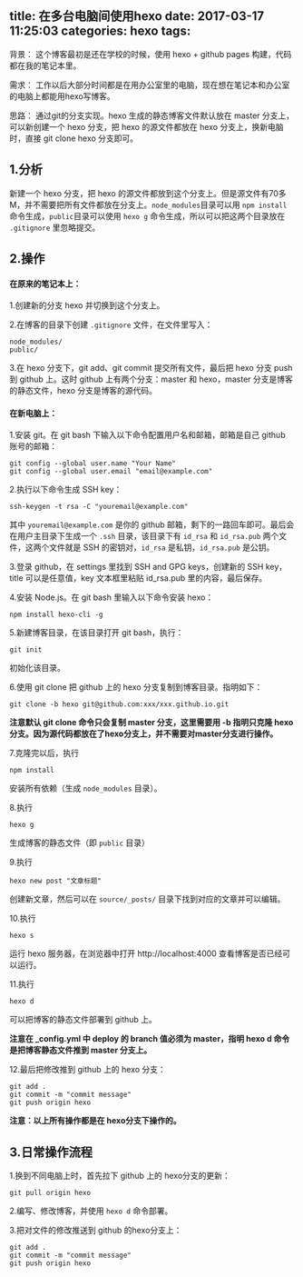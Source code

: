 title: 在多台电脑间使用hexo
date: 2017-03-17 11:25:03
categories: hexo
tags:
---
背景：
这个博客最初是还在学校的时候，使用 hexo + github pages 构建，代码都在我的笔记本里。

需求：
工作以后大部分时间都是在用办公室里的电脑，现在想在笔记本和办公室的电脑上都能用hexo写博客。

思路：
通过git的分支实现。hexo 生成的静态博客文件默认放在 master 分支上，可以新创建一个 hexo 分支，把 hexo 的源文件都放在 hexo 分支上，换新电脑时，直接 git clone hexo 分支即可。
<!--more-->

## 1.分析
新建一个 hexo 分支，把 hexo 的源文件都放到这个分支上。但是源文件有70多M，并不需要把所有文件都放在分支上。`node_modules`目录可以用 `npm install` 命令生成，`public`目录可以使用 `hexo g` 命令生成，所以可以把这两个目录放在 `.gitignore` 里忽略提交。

## 2.操作

#### 在原来的笔记本上：

1.创建新的分支 hexo 并切换到这个分支上。

2.在博客的目录下创建 `.gitignore` 文件，在文件里写入：

```
node_modules/
public/
```

3.在 hexo 分支下，git add、git commit 提交所有文件，最后把 hexo 分支 push 到 github 上。这时 github 上有两个分支：master 和 hexo，master 分支是博客的静态文件，hexo 分支是博客的源代码。

#### 在新电脑上：

1.安装 git。在 git bash 下输入以下命令配置用户名和邮箱，邮箱是自己 github 账号的邮箱：

```
git config --global user.name "Your Name"
git config --global user.email "email@example.com"
```

2.执行以下命令生成 SSH key：

```
ssh-keygen -t rsa -C "youremail@example.com"
```

其中 `youremail@example.com` 是你的 github 邮箱，剩下的一路回车即可。最后会在用户主目录下生成一个 `.ssh` 目录，该目录下有 `id_rsa` 和 `id_rsa.pub` 两个文件，这两个文件就是 SSH 的密钥对，`id_rsa` 是私钥，`id_rsa.pub` 是公钥。

3.登录 github，在 settings 里找到 SSH and GPG keys，创建新的 SSH key，title 可以是任意值，key 文本框里粘贴 id_rsa.pub 里的内容，最后保存。

4.安装 Node.js。在 git bash 里输入以下命令安装 hexo：

```
npm install hexo-cli -g
```

5.新建博客目录，在该目录打开 git bash，执行：

```
git init
```

初始化该目录。

6.使用 git clone 把 github 上的 hexo 分支复制到博客目录。指明如下：

```
git clone -b hexo git@github.com:xxx/xxx.github.io.git
```

**注意默认 git clone 命令只会复制 master 分支，这里需要用 -b 指明只克隆 hexo 分支。因为源代码都放在了hexo分支上，并不需要对master分支进行操作。**

7.克隆完以后，执行 

```
npm install
```

安装所有依赖（生成 `node_modules` 目录）。

8.执行

```
hexo g
```

生成博客的静态文件（即 `public` 目录）

9.执行

```
hexo new post "文章标题"
```

创建新文章，然后可以在 `source/_posts/` 目录下找到对应的文章并可以编辑。

10.执行

```
hexo s
```

运行 hexo 服务器，在浏览器中打开 http://localhost:4000 查看博客是否已经可以运行。

11.执行

```
hexo d
```

可以把博客的静态文件部署到 github 上。

**注意在 _config.yml 中 deploy 的 branch 值必须为 master，指明 hexo d 命令是把博客静态文件推到 master 分支上。**

12.最后把修改推到 github 上的 hexo 分支：

```
git add .
git commit -m "commit message"
git push origin hexo
```

**注意：以上所有操作都是在 hexo分支下操作的。**

## 3.日常操作流程
1.换到不同电脑上时，首先拉下 github 上的 hexo分支的更新：
```
git pull origin hexo 
```

2.编写、修改博客，并使用 `hexo d` 命令部署。

3.把对文件的修改推送到 github 的hexo分支上：
```
git add .
git commit -m "commit message"
git push origin hexo
```
